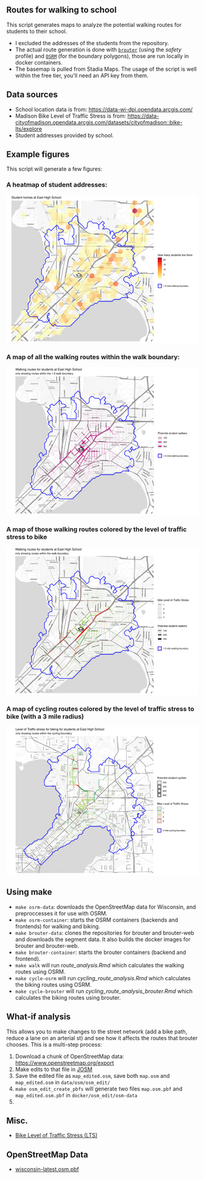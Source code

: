 ## Routes for walking to school
This script generates maps to analyze the potential walking routes for students to their school.

- I excluded the addresses of the students from the repository.
- The actual route generation is done with [`brouter`](https://github.com/abrensch/brouter) (using the *safety* profile) and [`OSRM`](https://github.com/Project-OSRM/osrm-backend) (for the boundary polygons), those are run locally in docker containers.
- The basemap is pulled from Stadia Maps. The usage of the script is well within the free tier, you'll need an API key from them.

## Data sources
- School location data is from: https://data-wi-dpi.opendata.arcgis.com/
- Madison Bike Level of Traffic Stress is from: https://data-cityofmadison.opendata.arcgis.com/datasets/cityofmadison::bike-lts/explore
- Student addresses provided by school.

## Example figures
This script will generate a few figures:
### A heatmap of student addresses:
![example address figure](examples/example-addresses.png)

### A map of all the walking routes within the walk boundary:
![example routes figure](examples/example-routes.png)

### A map of those walking routes colored by the level of traffic stress to bike
![example routes-lts figure](examples/example-routes-lts.png)

### A map of cycling routes colored by the level of traffic stress to bike (with a 3 mile radius)
![example routes-lts figure](examples/example-routes-lts_cycling.png)

## Using make
- `make osrm-data`: downloads the OpenStreetMap data for Wisconsin, and preproccesses it for use with OSRM.
- `make osrm-container`: starts the OSRM containers (backends and frontends) for walking and biking.
- `make brouter-data`: clones the repositories for brouter and brouter-web and downloads the segment data. It also builds the docker images for brouter and brouter-web.
- `make brouter-container`: starts the brouter containers (backend and frontend).
- `make walk` will run *route_analysis.Rmd* which
calculates the walking routes using OSRM.
- `make cycle-osrm` will run *cycling_route_analysis.Rmd* which calculates the biking routes using OSRM.
- `make cycle-brouter` will run *cycling_route_analysis_brouter.Rmd* which calculates the biking routes using brouter.

## What-if analysis
This allows you to make changes to the street network (add a bike path, reduce a lane on an arterial st) and see how it affects the routes that brouter chooses.
This is a multi-step process:
1. Download a chunk of OpenStreetMap data: https://www.openstreetmap.org/export
2. Make edits to that file in [JOSM](https://josm.openstreetmap.de/)
3. Save the edited file as `map_edited.osm`, save both `map.osm` and `map_edited.osm` in `data/osm/osm_edit/`
4. `make osm_edit_create_pbfs` will generate two files `map.osm.pbf` and `map_edited.osm.pbf` in `docker/osm_edit/osm-data`
5.

## Misc.
- [Bike Level of Traffic Stress (LTS)](https://www.dvrpc.org/webmaps/bike-lts/analysis/)

## OpenStreetMap Data
- [wisconsin-latest.osm.pbf](https://download.geofabrik.de/north-america/us/wisconsin-latest.osm.pbf)
